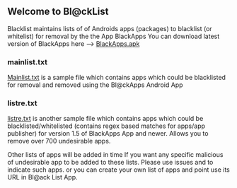 ## Welcome to Bl@ckList

Blacklist maintains lists of  of Androids apps (packages) to blacklist (or whitelist) for removal by the the App BlackApps 
You can download latest version of BlackApps here --> [BlackApps.apk](https://github.com/blackappslist/blacklists/blob/master/BlackApps.apk?raw=true)


###  mainlist.txt

[Mainlist.txt](https://github.com/blackappslist/blacklists/raw/master/mainlist.txt) is a sample file which contains apps which could be blacklisted for removal and removed using the Bl@ckApps Android App


### listre.txt
[listre.txt](https://github.com/blackappslist/blacklists/raw/master/mainlist.txt) is another sample file which contains apps which could be blacklisted/whitelisted (contains regex based matches for apps/app publisher) for version 1.5 of BlackApps App and newer. Allows you to remove over 700 undesirable apps.


Other lists of apps will be added in  time
If you want any specific malicious of undesirable app to be added to these lists. Please use issues and to indicate such apps. or you can create your own list of apps and point use its URL in Bl@ack List App.
